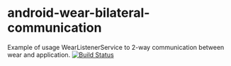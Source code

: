 # android-wear-bilateral-communication
Example of usage WearListenerService to 2-way communication between wear and application. 
[![Build Status](https://travis-ci.org/mariopce/android-wear-bilateral-communication.svg?branch=master)](https://travis-ci.org/mariopce/android-wear-bilateral-communication)
